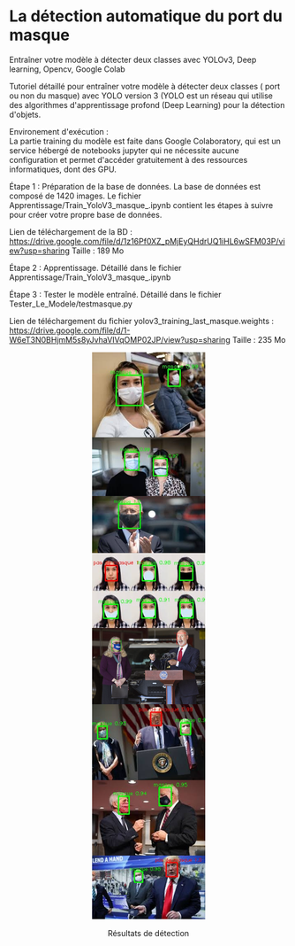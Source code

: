 # La détection automatique du port du masque
Entraîner votre modèle à détecter deux classes avec YOLOv3, Deep learning, Opencv, Google Colab

Tutoriel détaillé pour entraîner votre modèle à détecter deux classes ( port ou non du masque) avec YOLO version 3 
(YOLO est un réseau qui utilise des algorithmes d'apprentissage profond (Deep Learning) 
pour la détection d'objets.

Environement d'exécution :              
La partie training du modèle est faite dans Google Colaboratory, qui est un service hébergé
de notebooks jupyter qui ne nécessite aucune configuration et permet d'accéder gratuitement 
à des ressources informatiques, dont des GPU.

Étape 1 : Préparation de la base de données.
La base de données est composé de 1420 images.
Le fichier Apprentissage/Train_YoloV3_masque_.ipynb contient les étapes à suivre pour créer votre propre base de données.

Lien de téléchargement  de la BD :            
https://drive.google.com/file/d/1z16Pf0XZ_pMjEyQHdrUQ1iHL6wSFM03P/view?usp=sharing       Taille :  189 Mo

Étape 2 : Apprentissage.
Détaillé dans le fichier Apprentissage/Train_YoloV3_masque_.ipynb

Étape 3 : Tester le modèle entraîné.
Détaillé dans le fichier Tester_Le_Modele/testmasque.py

Lien de téléchargement du fichier yolov3_training_last_masque.weights   :           
https://drive.google.com/file/d/1-W6eT3N0BHjmM5s8yJvhaVIVqOMP02JP/view?usp=sharing      Taille : 235 Mo


<div align="center">
<img src="https://github.com/OAMELLAL/Yolov3_2_classes_Mask_vs_NoMask/blob/master/Tester_Le_Model/ResultatDeDetection/result_merged.png" >
<p>Résultats de détection</p>
</div>
